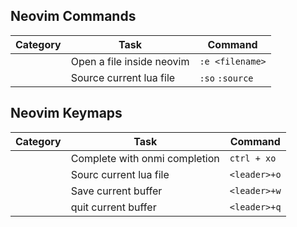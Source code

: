 ## Neovim Commands

| Category           | Task                           | Command                           | 
| -----------------  | ------------------------------ | --------------------------------- |
|                    | Open a file inside neovim      | `:e <filename>`                   |
|                    | Source current lua file        | `:so` `:source`                   |


## Neovim Keymaps 

| Category           | Task                           | Command                           | 
| -----------------  | ------------------------------ | --------------------------------- |
|                    | Complete with onmi completion  | `ctrl + xo`                       |
|                    | Sourc current lua file         | `<leader>+o`                      |
|                    | Save current buffer            | `<leader>+w`                      |
|                    | quit current buffer            | `<leader>+q`                      |

